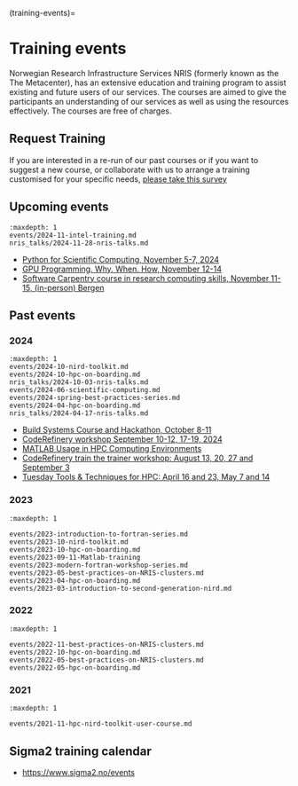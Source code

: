 (training-events)=

# Training events

Norwegian Research Infrastructure Services NRIS (formerly known as the
The Metacenter), has an extensive education and training program to assist existing
and future users of our services. The courses are aimed to give the participants
an understanding of our services as well as using the resources effectively.
The courses are free of charges. 

## Request Training

If you are interested in a re-run of our past courses or if you want to suggest a new course, or collaborate with us to arrange a training customised for your specific needs, [please take this survey](https://docs.google.com/forms/d/e/1FAIpQLSf1EWya61Z869ZVDrIn1OIVVDTeUaSjmuG3IDwUZ4uWI_INfw/viewform)

## Upcoming events

```{toctree}
:maxdepth: 1
events/2024-11-intel-training.md
nris_talks/2024-11-28-nris-talks.md

```
- [Python for Scientific Computing, November 5-7, 2024](https://www.aalto.fi/en/events/python-for-scientific-computing-5-7november2024)
- [GPU Programming. Why. When. How, November 12-14](https://enccs.se/events/gpu-programming-why-when-how-2024/)
- [Software Carpentry course in research computing skills, November 11-15, (in-person) Bergen ](https://www.uib.no/en/ub/172439/software-carpentry-course-research-computing-skills)

## Past events

### 2024

```{toctree}
:maxdepth: 1
events/2024-10-nird-toolkit.md
events/2024-10-hpc-on-boarding.md
nris_talks/2024-10-03-nris-talks.md
events/2024-06-scientific-computing.md
events/2024-spring-best-practices-series.md
events/2024-04-hpc-on-boarding.md
nris_talks/2024-04-17-nris-talks.md

```

- [Build Systems Course and Hackathon, October 8-11](https://www.pdc.kth.se/about/events/training/build-systems-course-and-hackathon-part-i-1.1346795)
- [CodeRefinery workshop September 10-12, 17-19, 2024](https://coderefinery.github.io/2024-09-10-workshop/)
- [MATLAB Usage in HPC Computing Environments](https://www.mathworks.com/company/events/seminars/series/mondays-with-matlab-nordic-hpc-workshops-nrd-2024.html)
- [CodeRefinery train the trainer workshop: August 13, 20, 27 and September 3](https://coderefinery.github.io/train-the-trainer/)
- [Tuesday Tools & Techniques for HPC: April 16 and 23, May 7 and 14](https://scicomp.aalto.fi/training/scip/ttt4hpc-2024/index.html)

### 2023

```{toctree}
:maxdepth: 1

events/2023-introduction-to-fortran-series.md
events/2023-10-nird-toolkit.md
events/2023-10-hpc-on-boarding.md
events/2023-09-11-Matlab-training
events/2023-modern-fortran-workshop-series.md
events/2023-05-best-practices-on-NRIS-clusters.md
events/2023-04-hpc-on-boarding.md
events/2023-03-introduction-to-second-generation-nird.md
```


### 2022

```{toctree}
:maxdepth: 1

events/2022-11-best-practices-on-NRIS-clusters.md
events/2022-10-hpc-on-boarding.md
events/2022-05-best-practices-on-NRIS-clusters.md
events/2022-05-hpc-on-boarding.md
```


### 2021

```{toctree}
:maxdepth: 1

events/2021-11-hpc-nird-toolkit-user-course.md
```


## Sigma2 training calendar

- <https://www.sigma2.no/events>
